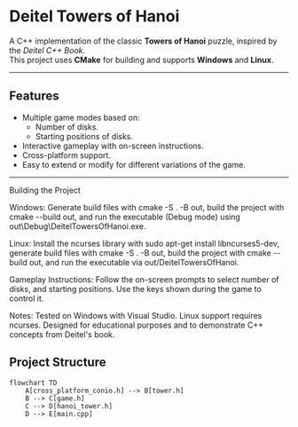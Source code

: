 # Deitel Towers of Hanoi

A C++ implementation of the classic **Towers of Hanoi** puzzle, inspired by the *Deitel C++ Book*.  
This project uses **CMake** for building and supports **Windows** and **Linux**.

---

## Features

- Multiple game modes based on:
  - Number of disks.
  - Starting positions of disks.
- Interactive gameplay with on-screen instructions.
- Cross-platform support.
- Easy to extend or modify for different variations of the game.

---

Building the Project

Windows: Generate build files with cmake -S . -B out, build the project with cmake --build out, and run the executable (Debug mode) using out\Debug\DeitelTowersOfHanoi.exe.

Linux: Install the ncurses library with sudo apt-get install libncurses5-dev, generate build files with cmake -S . -B out, build the project with cmake --build out, and run the executable via out/DeitelTowersOfHanoi.

Gameplay Instructions: Follow the on-screen prompts to select number of disks, and starting positions. Use the keys shown during the game to control it.

Notes: Tested on Windows with Visual Studio. Linux support requires ncurses. Designed for educational purposes and to demonstrate C++ concepts from Deitel's book.

## Project Structure

```mermaid
flowchart TD
    A[cross_platform_conio.h] --> B[tower.h]
    B --> C[game.h]
    C --> D[hanoi_tower.h]
    D --> E[main.cpp]
